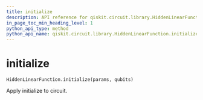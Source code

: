 ```yaml
---
title: initialize
description: API reference for qiskit.circuit.library.HiddenLinearFunction.initialize
in_page_toc_min_heading_level: 1
python_api_type: method
python_api_name: qiskit.circuit.library.HiddenLinearFunction.initialize
---
```


# initialize

<span id="qiskit.circuit.library.HiddenLinearFunction.initialize" />

`HiddenLinearFunction.initialize(params, qubits)`

Apply initialize to circuit.

